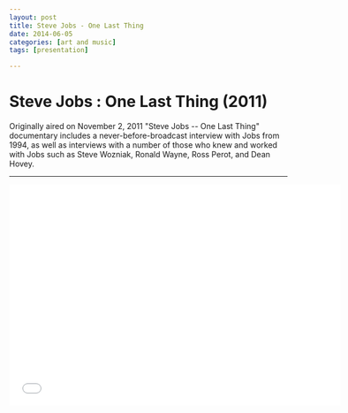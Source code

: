 ```yaml
---
layout: post
title: Steve Jobs - One Last Thing
date: 2014-06-05
categories: [art and music]
tags: [presentation]

---
```


# Steve Jobs : One Last Thing (2011)

Originally aired on November 2, 2011 "Steve Jobs -- One Last Thing" documentary includes a never-before-broadcast interview with Jobs from 1994, as well as interviews with a number of those who knew and worked with Jobs such as Steve Wozniak, Ronald Wayne, Ross Perot, and Dean Hovey.

---

<iframe width="600" height="400" src="//www.youtube.com/embed/tNL3bDLgkh8" frameborder="0" allowfullscreen></iframe>